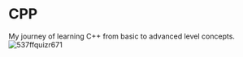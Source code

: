 # CPP
My journey of learning C++ from basic to advanced level concepts.
![537ffquizr671](https://user-images.githubusercontent.com/94922914/206362627-af16e907-5242-45bd-93c5-b216006ccbe9.jpeg)
